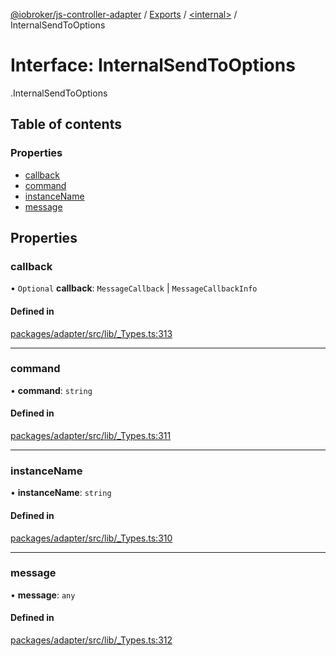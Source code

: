 [@iobroker/js-controller-adapter](../README.md) / [Exports](../modules.md) / [<internal\>](../modules/internal_.md) / InternalSendToOptions

# Interface: InternalSendToOptions

[<internal>](../modules/internal_.md).InternalSendToOptions

## Table of contents

### Properties

- [callback](internal_.InternalSendToOptions.md#callback)
- [command](internal_.InternalSendToOptions.md#command)
- [instanceName](internal_.InternalSendToOptions.md#instancename)
- [message](internal_.InternalSendToOptions.md#message)

## Properties

### callback

• `Optional` **callback**: `MessageCallback` \| `MessageCallbackInfo`

#### Defined in

[packages/adapter/src/lib/_Types.ts:313](https://github.com/ioBroker/ioBroker.js-controller/blob/5dcd35bd/packages/adapter/src/lib/_Types.ts#L313)

___

### command

• **command**: `string`

#### Defined in

[packages/adapter/src/lib/_Types.ts:311](https://github.com/ioBroker/ioBroker.js-controller/blob/5dcd35bd/packages/adapter/src/lib/_Types.ts#L311)

___

### instanceName

• **instanceName**: `string`

#### Defined in

[packages/adapter/src/lib/_Types.ts:310](https://github.com/ioBroker/ioBroker.js-controller/blob/5dcd35bd/packages/adapter/src/lib/_Types.ts#L310)

___

### message

• **message**: `any`

#### Defined in

[packages/adapter/src/lib/_Types.ts:312](https://github.com/ioBroker/ioBroker.js-controller/blob/5dcd35bd/packages/adapter/src/lib/_Types.ts#L312)
